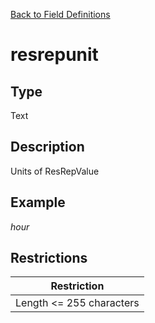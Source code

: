 [Back to Field Definitions](../../field_definition_overview)
# resrepunit

## Type
Text

## Description


Units of ResRepValue
## Example
*hour*

## Restrictions
| Restriction |
| :---------: |
| Length <= 255 characters |

